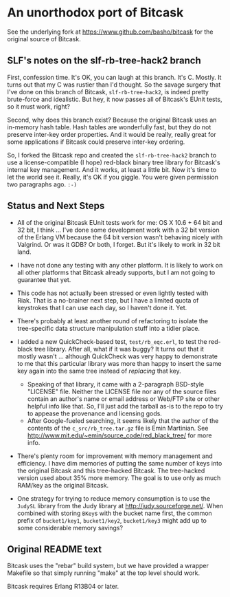 An unorthodox port of Bitcask
=============================

See the underlying fork at https://www.github.com/basho/bitcask for
the original source of Bitcask.

SLF's notes on the slf-rb-tree-hack2 branch
-------------------------------------------

First, confession time.  It's OK, you can laugh at this branch.
It's C.  Mostly.  It turns out that my C was rustier than I'd
thought.  So the savage surgery that I've done on this branch of
Bitcask, `slf-rb-tree-hack2`, is indeed pretty brute-force and
idealistic.  But hey, it now passes all of Bitcask's EUnit tests,
so it must work, right?

Second, why does this branch exist?  Because the original Bitcask
uses an in-memory hash table.  Hash tables are wonderfully fast, but
they do not preserve inter-key order properties.  And it would be
really, really great for some applications if Bitcask could preserve
inter-key ordering.

So, I forked the Bitcask repo and created the `slf-rb-tree-hack2`
branch to use a license-compatible (I hope) red-black binary tree
library for Bitcask's internal key management.  And it works, at
least a little bit.  Now it's time to let the world see it.  Really,
it's OK if you giggle.  You were given permission two paragraphs ago.
`:-)`

Status and Next Steps
---------------------

* All of the original Bitcask EUnit tests work for me: OS X 10.6 +
  64 bit and 32 bit, I think ... I've done some development work with
  a 32 bit version of the Erlang VM because the 64 bit version wasn't
  behaving nicely with Valgrind.  Or was it GDB?  Or both, I forget.
  But it's likely to work in 32 bit land.

* I have not done any testing with any other platform.  It is likely
  to work on all other platforms that Bitcask already supports, but
  I am not going to guarantee that yet.

* This code has not actually been stressed or even lightly tested with
  Riak.  That is a no-brainer next step, but I have a limited quota
  of keystrokes that I can use each day, so I haven't done it.  Yet.

* There's probably at least another round of refactoring to isolate the
  tree-specific data structure manipulation stuff into a tidier
  place.

* I added a new QuickCheck-based test, `test/rb_eqc.erl`, to test
  the red-black tree library.  After all, what if it was buggy?  It
  turns out that it mostly wasn't ... although QuickCheck was very
  happy to demonstrate to me that this particular library was more
  than happy to insert the same key again into the same tree instead
  of *replacing* that key.
    * Speaking of that library, it came with a 2-paragraph BSD-style
      "LICENSE" file.  Neither the LICENSE file nor any of the source
      files contain an author's name or email address or Web/FTP site
      or other helpful info like that.  So, I'll just add the tarball
      as-is to the repo to try to appease the provenance and licensing
      gods.
    * After Google-fueled searching, it seems likely that the author of the
      contents of the `c_src/rb_tree.tar.gz` file is Emin Martinian.
      See <http://www.mit.edu/~emin/source_code/red_black_tree/> for
      more info.

* There's plenty room for improvement with memory management and
  efficiency.  I have dim memories of putting the same number of
  keys into the original Bitcask and this tree-hacked Bitcask.  The
  tree-hacked version used about 35% more memory.  The goal is to use
  only as much RAM/key as the original Bitcask.

* One strategy for trying to reduce memory consumption is to use the
  `JudySL` library from the Judy library at
  <http://judy.sourceforge.net/>.  When combined with storing `BKey`s
  with the bucket name first, the common prefix of `bucket1/key1`,
  `bucket1/key2`, `bucket1/key3` might add up to some considerable
  memory savings?

Original README text
--------------------

Bitcask uses the "rebar" build system, but we have provided a wrapper
Makefile so that simply running "make" at the top level should work.

Bitcask requires Erlang R13B04 or later.

